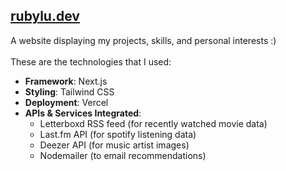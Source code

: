 ## [rubylu.dev](https://www.rubylu.dev/)

A website displaying my projects, skills, and personal interests :) <br><br>
These are the technologies that I used:

- **Framework**: Next.js
- **Styling**: Tailwind CSS
- **Deployment**: Vercel
- **APIs & Services Integrated**:
  - Letterboxd RSS feed (for recently watched movie data)
  - Last.fm API (for spotify listening data)
  - Deezer API (for music artist images)
  - Nodemailer (to email recommendations)
